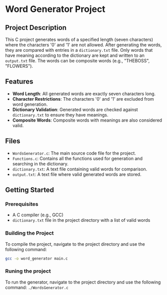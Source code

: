# Word Generator Project

## Project Description

This C project generates words of a specified length (seven characters) where the characters '0' and '1' are not allowed. After generating the words, they are compared with entries in a `dictionary.txt` file. Only words that have meaning according to the dictionary are kept and written to an `output.txt` file. The words can be composite words (e.g., "THEBOSS", "FLOWERS").

## Features

- **Word Length**: All generated words are exactly seven characters long.
- **Character Restrictions**: The characters '0' and '1' are excluded from word generation.
- **Dictionary Validation**: Generated words are checked against `dictionary.txt` to ensure they have meanings.
- **Composite Words**: Composite words with meanings are also considered valid.

## Files

- `WordsGenerator.c`: The main source code file for the project.
- `Functions.c`: Contains all the functions used for generation and searching in the dictionary.
- `dictionary.txt`: A text file containing valid words for comparison.
- `output.txt`: A text file where valid generated words are stored.

## Getting Started

### Prerequisites

- A C compiler (e.g., GCC)
- `dictionary.txt` file in the project directory with a list of valid words

### Building the Project

To compile the project, navigate to the project directory and use the following command:

```bash
gcc -o word_generator main.c
```

### Runing the project

To run the generator, navigate to the project directory and use the following command:
`./WordsGenerator.c`

